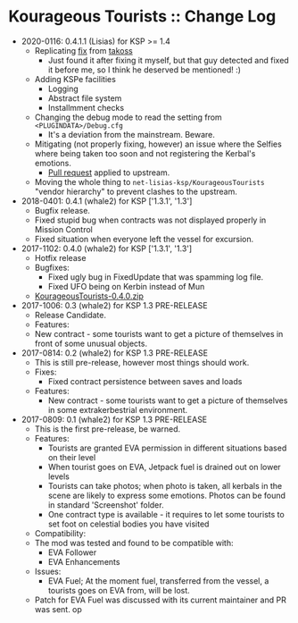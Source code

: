 # Kourageous Tourists :: Change Log

* 2020-0116: 0.4.1.1 (Lisias) for KSP >= 1.4
	+ Replicating [fix](https://github.com/whale2/KourageousTourists/pull/2) from [takoss](https://github.com/takoss)
		- Just found it after fixing it myself, but that guy detected and fixed it before me, so I think he deserved be mentioned! :)
	+ Adding KSPe facilities
		- Logging
		- Abstract file system
		- Installmment checks
	+ Changing the debug mode to read the setting from `<PLUGINDATA>/Debug.cfg`
		- It's a deviation from the mainstream. Beware. 
	+ Mitigating (not properly fixing, however) an issue where the Selfies where being taken too soon and not registering the Kerbal's emotions.
		- [Pull request](https://github.com/whale2/KourageousTourists/pull/3) applied to upstream.
	+ Moving the whole thing to `net-lisias-ksp/KourageousTourists` "vendor hierarchy" to prevent clashes to the upstream.
* 2018-0401: 0.4.1 (whale2) for KSP ['1.3.1', '1.3']
	+ Bugfix release.
	+ Fixed stupid bug when contracts was not displayed properly in Mission Control
	+ Fixed situation when everyone left the vessel for excursion.
* 2017-1102: 0.4.0 (whale2) for KSP ['1.3.1', '1.3']
	+ Hotfix release
	+ Bugfixes:
		- Fixed ugly bug in FixedUpdate that was spamming log file.
		- Fixed UFO being on Kerbin instead of Mun
	+ [KourageousTourists-0.4.0.zip](https://github.com/whale2/KourageousTourists/files/1439604/KourageousTourists-0.4.0.zip)
* 2017-1006: 0.3 (whale2) for KSP 1.3 PRE-RELEASE
	+ Release Candidate.
	+ Features:
	+ New contract - some tourists want to get a picture of themselves in front of some unusual objects.
* 2017-0814: 0.2 (whale2) for KSP 1.3 PRE-RELEASE
	+ This is still pre-release, however most things should work.
	+ Fixes:
		- Fixed contract persistence between saves and loads
	+ Features:
		- New contract - some tourists want to get a picture of themselves in some extrakerbestrial environment.
* 2017-0809: 0.1 (whale2) for KSP 1.3 PRE-RELEASE
	+ This is the first pre-release, be warned.
	+ Features:
		- Tourists are granted EVA permission in different situations based on their level
		- When tourist goes on EVA, Jetpack fuel is drained out on lower levels
		- Tourists can take photos; when photo is taken, all kerbals in the scene are likely to express some emotions. Photos can be found in standard 'Screenshot' folder.
		- One contract type is available - it requires to let some tourists to set foot on celestial bodies you have visited
	+ Compatibility:
	+ The mod was tested and found to be compatible with:
		- EVA Follower
		- EVA Enhancements
	+ Issues:
		- EVA Fuel; At the moment fuel, transferred from the vessel, a tourists goes on EVA from, will be lost.
	+ Patch for EVA Fuel was discussed with its current maintainer and PR was sent.
op